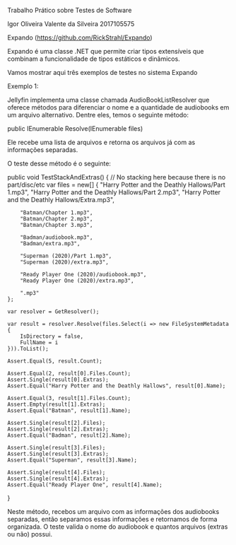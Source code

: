 Trabalho Prático sobre Testes de Software

Igor Oliveira Valente da Silveira
2017105575

Expando (https://github.com/RickStrahl/Expando)

Expando é uma classe .NET que permite criar tipos extensíveis que combinam a funcionalidade de tipos estáticos e dinâmicos. 

Vamos mostrar aqui três exemplos de testes no sistema Expando

Exemplo 1: 

Jellyfin implementa uma classe chamada AudioBookListResolver que oferece métodos para diferenciar o nome e a quantidade de audiobooks em um arquivo alternativo. Dentre eles, temos o seguinte método:

public IEnumerable<AudioBookInfo> Resolve(IEnumerable<FileSystemMetadata> files)
  
Ele recebe uma lista de arquivos e retorna os arquivos já com as informações separadas.
  
O teste desse método é o seguinte:
  
public void TestStackAndExtras()
{
    // No stacking here because there is no part/disc/etc
    var files = new[]
    {
        "Harry Potter and the Deathly Hallows/Part 1.mp3",
        "Harry Potter and the Deathly Hallows/Part 2.mp3",
        "Harry Potter and the Deathly Hallows/Extra.mp3",

        "Batman/Chapter 1.mp3",
        "Batman/Chapter 2.mp3",
        "Batman/Chapter 3.mp3",

        "Badman/audiobook.mp3",
        "Badman/extra.mp3",

        "Superman (2020)/Part 1.mp3",
        "Superman (2020)/extra.mp3",

        "Ready Player One (2020)/audiobook.mp3",
        "Ready Player One (2020)/extra.mp3",

        ".mp3"
    };

    var resolver = GetResolver();

    var result = resolver.Resolve(files.Select(i => new FileSystemMetadata
    {
        IsDirectory = false,
        FullName = i
    })).ToList();

    Assert.Equal(5, result.Count);

    Assert.Equal(2, result[0].Files.Count);
    Assert.Single(result[0].Extras);
    Assert.Equal("Harry Potter and the Deathly Hallows", result[0].Name);

    Assert.Equal(3, result[1].Files.Count);
    Assert.Empty(result[1].Extras);
    Assert.Equal("Batman", result[1].Name);

    Assert.Single(result[2].Files);
    Assert.Single(result[2].Extras);
    Assert.Equal("Badman", result[2].Name);

    Assert.Single(result[3].Files);
    Assert.Single(result[3].Extras);
    Assert.Equal("Superman", result[3].Name);

    Assert.Single(result[4].Files);
    Assert.Single(result[4].Extras);
    Assert.Equal("Ready Player One", result[4].Name);
}
  
Neste método, recebos um arquivo com as informações dos audiobooks separadas, então separamos essas informações e retornamos de forma organizada.
O teste valida o nome do audiobook e quantos arquivos (extras ou não) possui.
  
 






